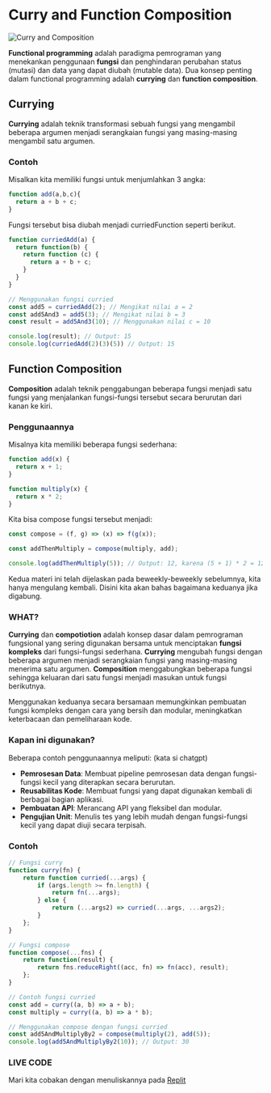 
# Curry and Function Composition

![Curry and Composition](https://mccormick.widen.net/content/dch8baa1ad/original/curry_d_agneau_2000x1125.jpg)

**Functional programming** adalah paradigma pemrograman yang menekankan penggunaan **fungsi** dan penghindaran perubahan status (mutasi) dan data yang dapat diubah (mutable data). Dua konsep penting dalam functional programming adalah **currying** dan **function composition**.

## Currying
**Currying** adalah teknik transformasi sebuah fungsi yang mengambil beberapa argumen menjadi serangkaian fungsi yang masing-masing mengambil satu argumen.

### Contoh
Misalkan kita memiliki fungsi untuk menjumlahkan 3 angka:

```js
function add(a,b,c){
  return a + b + c;
}
```

Fungsi tersebut bisa diubah menjadi curriedFunction seperti berikut.

```js
function curriedAdd(a) {
  return function(b) {
    return function (c) {
      return a + b + c;
    }
  }
}

// Menggunakan fungsi curried
const add5 = curriedAdd(2); // Mengikat nilai a = 2
const add5And3 = add5(3); // Mengikat nilai b = 3
const result = add5And3(10); // Menggunakan nilai c = 10

console.log(result); // Output: 15
console.log(curriedAdd(2)(3)(5)) // Output: 15
```

## Function Composition
**Composition** adalah teknik penggabungan beberapa fungsi menjadi satu fungsi yang menjalankan fungsi-fungsi tersebut secara berurutan dari kanan ke kiri.

### Penggunaannya

Misalnya kita memiliki beberapa fungsi sederhana:

```js
function add(x) {
  return x + 1;
}

function multiply(x) {
  return x * 2;
}
```

Kita bisa compose fungsi tersebut menjadi:

```js
const compose = (f, g) => (x) => f(g(x));

const addThenMultiply = compose(multiply, add);

console.log(addThenMultiply(5)); // Output: 12, karena (5 + 1) * 2 = 12
```

Kedua materi ini telah dijelaskan pada beweekly-beweekly sebelumnya, kita hanya mengulang kembali. Disini kita akan bahas bagaimana keduanya jika digabung.

### WHAT?
**Currying** dan **compotiotion** adalah konsep dasar dalam pemrograman fungsional yang sering digunakan bersama untuk menciptakan **fungsi kompleks** dari fungsi-fungsi sederhana. **Currying** mengubah fungsi dengan beberapa argumen menjadi serangkaian fungsi yang masing-masing menerima satu argumen. **Composition** menggabungkan beberapa fungsi sehingga keluaran dari satu fungsi menjadi masukan untuk fungsi berikutnya.

Menggunakan keduanya secara bersamaan memungkinkan pembuatan fungsi kompleks dengan cara yang bersih dan modular, meningkatkan keterbacaan dan pemeliharaan kode.

### Kapan ini digunakan?
Beberapa contoh penggunaannya meliputi: (kata si chatgpt)

- **Pemrosesan Data**: Membuat pipeline pemrosesan data dengan fungsi-fungsi kecil yang diterapkan secara berurutan.
- **Reusabilitas Kode**: Membuat fungsi yang dapat digunakan kembali di berbagai bagian aplikasi.
- **Pembuatan API**: Merancang API yang fleksibel dan modular.
- **Pengujian Unit**: Menulis tes yang lebih mudah dengan fungsi-fungsi kecil yang dapat diuji secara terpisah.

### Contoh

```js
// Fungsi curry
function curry(fn) {
    return function curried(...args) {
        if (args.length >= fn.length) {
            return fn(...args);
        } else {
            return (...args2) => curried(...args, ...args2);
        }
    };
}

// Fungsi compose
function compose(...fns) {
    return function(result) {
        return fns.reduceRight((acc, fn) => fn(acc), result);
    };
}

// Contoh fungsi curried
const add = curry((a, b) => a + b);
const multiply = curry((a, b) => a * b);

// Menggunakan compose dengan fungsi curried
const add5AndMultiplyBy2 = compose(multiply(2), add(5));
console.log(add5AndMultiplyBy2(10)); // Output: 30
```

### LIVE CODE
Mari kita cobakan dengan menuliskannya pada [Replit](https://replit.com/@asruldev/frontend-sicepat#index.js)













